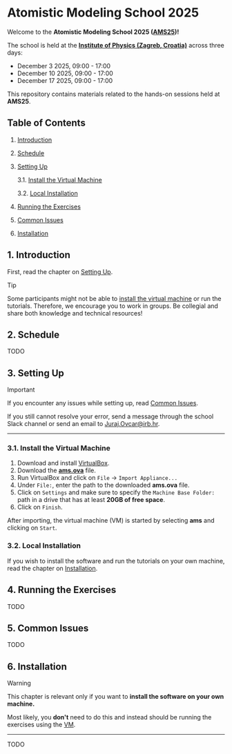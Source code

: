 # Atomistic Modeling School 2025

Welcome to the **Atomistic Modeling School 2025 ([AMS25](https://rbi-mtm.github.io/teaching/ams25/))!**

The school is held at the [**Institute of Physics (Zagreb, Croatia)**](https://maps.app.goo.gl/SigjffQmq9kXdW2n9) across three days:

- December 3 2025, 09:00 - 17:00
- December 10 2025, 09:00 - 17:00
- December 17 2025, 09:00 - 17:00

This repository contains materials related to the hands-on sessions held at **AMS25**.

## Table of Contents
 1. [Introduction](#1-introduction)
 2. [Schedule](#2-schedule)
 3. [Setting Up](#3-setting-up)
    
    3.1. [Install the Virtual Machine](#31-install-the-virtual-machine)

    3.2. [Local Installation](#32-local-installation)

 4. [Running the Exercises](#4-running-the-exercises)
 5. [Common Issues](#5-common-issues)
 6. [Installation](#6-installation)
    
## 1. Introduction

First, read the chapter on [Setting Up](#3-setting-up).

> [!TIP]
> Some participants might not be able to
> [install the virtual machine](#31-install-the-virtual-machine)
> or run the tutorials.
> Therefore, we encourage you to work in groups.
> Be collegial and share both knowledge and technical resources!

## 2. Schedule

TODO

## 3. Setting Up

> [!IMPORTANT]
> If you encounter any issues while setting up, read [Common Issues](#5-common-issues).
>
> If you still cannot resolve your error, send a message through the school Slack channel
> or send an email to [Juraj.Ovcar@irb.hr](mailto:Juraj.Ovcar@irb.hr).

***
### 3.1. Install the Virtual Machine

 1. Download and install [VirtualBox](https://www.virtualbox.org/wiki/Downloads).
 2. Download the [**ams.ova**](https://drive.google.com/file/d/1lhlvM1SN5NGKT2JOU6rEyPruZnVH5mIT/view?usp=drive_link) file.
 3. Run VirtualBox and click on ``File`` &rarr; ``Import Appliance...``
 4. Under ``File:``, enter the path to the downloaded **ams.ova** file.
 5. Click on ``Settings`` and make sure to specify the ``Machine Base Folder:`` path in a drive that has at least **20GB of free space**.
 6. Click on ``Finish``.

After importing, the virtual machine (VM) is started by selecting **ams** and clicking on ``Start``.

### 3.2. Local Installation

If you wish to install the software and run the tutorials on your own machine, read the chapter on [Installation](#6-installation).

## 4. Running the Exercises

TODO

## 5. Common Issues

TODO

## 6. Installation

> [!Warning]
> This chapter is relevant only if you want to **install the software on your own machine.**
>
> Most likely, you **don't** need to do this and instead should be running the exercises
> using the [VM](#31-install-the-virtual-machine).
***

TODO
